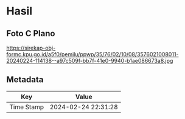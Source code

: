 # Hasil

## Foto C Plano

https://sirekap-obj-formc.kpu.go.id/a5f0/pemilu/ppwp/35/76/02/10/08/3576021008011-20240224-114138--a97c509f-bb7f-41e0-9940-b1ae086673a8.jpg


## Metadata

| Key        | Value               |
| ---------- | ------------------- |
| Time Stamp | 2024-02-24 22:31:28 |



